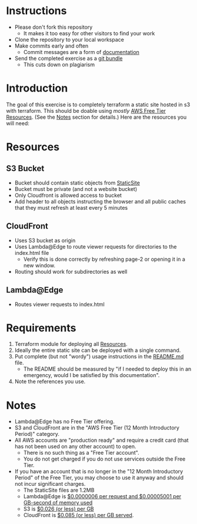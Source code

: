# Instructions
- Please don't fork this repository
    - It makes it too easy for other visitors to find your work
- Clone the repository to your local workspace
- Make commits early and often
    - Commit messages are a form of [documentation][documentation]
- Send the completed exercise as a [git bundle][gitbundle]
    - This cuts down on plagiarism

# Introduction
The goal of this exercise is to completely terraform a static site hosted in s3 with terraform. This should be doable using *mostly* [AWS Free Tier Resources][free]. (See the [Notes](#notes) section for details.) Here are the resources you will need:

# Resources
## S3 Bucket
- Bucket should contain static objects from [StaticSite][staticsite]
- Bucket must be private (and not a website bucket)
- Only Cloudfront is allowed access to bucket
- Add header to all objects instructing the browser and all public caches that they must refresh at least every 5 minutes
## CloudFront
- Uses S3 bucket as origin
- Uses Lambda@Edge to route viewer requests for directories to the index.html file
    - Verify this is done correctly by refreshing page-2 or opening it in a new window.
- Routing should work for subdirectories as well
## Lambda@Edge
- Routes viewer requests to index.html

# Requirements
1. Terraform module for deploying all [Resources](#resources).
2. Ideally the entire static site can be deployed with a single command.
3. Put complete (but not "wordy") usage instructions in the [README.md][readme] file.
    - The README should be measured by "if I needed to deploy this in an emergency, would I be satisfied by this documentation".
4. Note the references you use.

# Notes
- Lambda@Edge has no Free Tier offering.
- S3 and CloudFront are in the "AWS Free Tier (12 Month Introductory Period)" category.
- All AWS accounts are "production ready" and require a credit card (that has not been used on any other account) to open.
    - There is no such thing as a "Free Tier account".
    - You do not get charged if you do not use services outside the Free Tier.
- If you have an account that is no longer in the "12 Month Introductory Period" of the Free Tier, you may choose to use it anyway and should not incur significant charges.
    - The StaticSite files are 1.2MB
    - Lambda@Edge is [$0.0000006 per request and $0.00005001 per GB-second of memory used][lambda]
    - S3 is [$0.026 (or less) per GB][s3]
    - CloudFront is [$0.085 (or less) per GB served][cloudfront].

[free]: https://aws.amazon.com/free/
[lambda]: https://aws.amazon.com/lambda/pricing/#Lambda.40Edge_pricing_details
[s3]: https://aws.amazon.com/s3/pricing/#Lambda.40Edge_pricing_details
[cloudfront]: https://aws.amazon.com/cloudfront/pricing/#On-demand_Pricing
[staticsite]: ./StaticSite
[readme]: ./README.md
[documentation]: https://www.azquotes.com/quote/1463174
[gitbundle]: https://git-scm.com/book/en/v2/Git-Tools-Bundling
